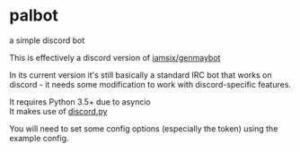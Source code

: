 # palbot
a simple discord bot

This is effectively a discord version of [iamsix/genmaybot](https://github.com/iamsix/genmaybot)

In its current version it's still basically a standard IRC bot that works on discord - it needs some modification to work with discord-specific features.

It requires Python 3.5+ due to asyncio  
It makes use of [discord.py](https://github.com/Rapptz/discord.py)

You will need to set some config options (especially the token) using the example config.
